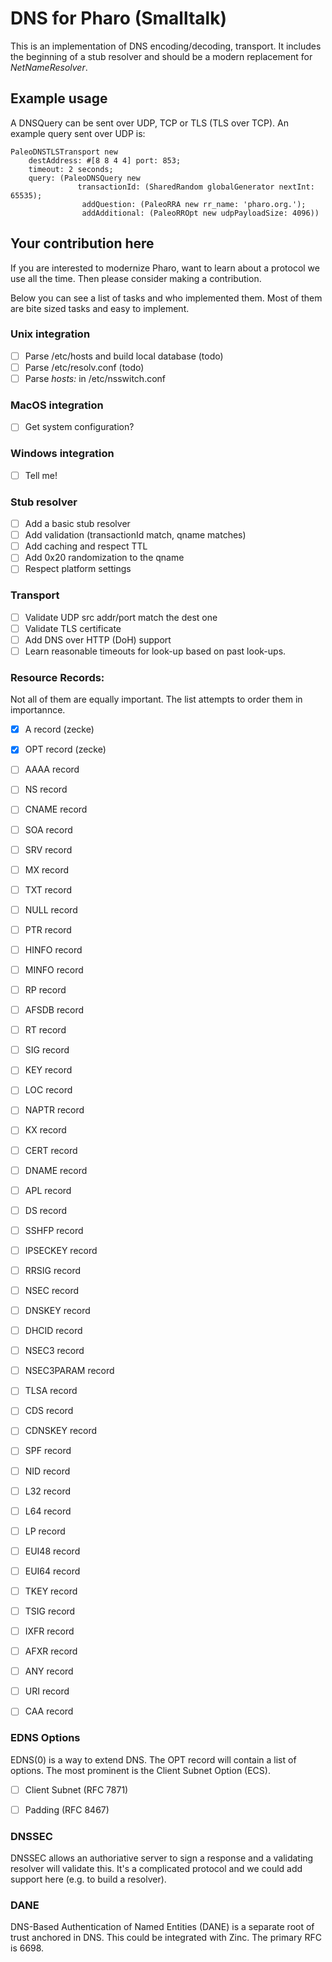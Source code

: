 # DNS for Pharo (Smalltalk)

This is an implementation of DNS encoding/decoding, transport. It
includes the beginning of a stub resolver and should be a modern
replacement for *NetNameResolver*.

## Example usage

A DNSQuery can be sent over UDP, TCP or TLS (TLS over TCP). An example
query sent over UDP is:

```smalltalk
PaleoDNSTLSTransport new
	destAddress: #[8 8 4 4] port: 853;
	timeout: 2 seconds;
	query: (PaleoDNSQuery new
			   transactionId: (SharedRandom globalGenerator nextInt: 65535);
				addQuestion: (PaleoRRA new rr_name: 'pharo.org.');
				addAdditional: (PaleoRROpt new udpPayloadSize: 4096))
```


## Your contribution here

If you are interested to modernize Pharo, want to learn about a
protocol we use all the time. Then please consider making a contribution.

Below you can see a list of tasks and who implemented them. Most of them
are bite sized tasks and easy to implement.

### Unix integration

  - [ ] Parse /etc/hosts and build local database (todo)
  - [ ] Parse /etc/resolv.conf (todo)
  - [ ] Parse _hosts:_ in /etc/nsswitch.conf

### MacOS integration

  - [ ] Get system configuration?
  
### Windows integration

  - [ ] Tell me!
  
### Stub resolver

  - [ ] Add a basic stub resolver
  - [ ] Add validation (transactionId match, qname matches)
  - [ ] Add caching and respect TTL
  - [ ] Add 0x20 randomization to the qname
  - [ ] Respect platform settings
 
### Transport

  - [ ] Validate UDP src addr/port match the dest one
  - [ ] Validate TLS certificate
  - [ ] Add DNS over HTTP (DoH) support
  - [ ] Learn reasonable timeouts for look-up based on past look-ups.

### Resource Records:

Not all of them are equally important. The list attempts to order them in
importannce.

  - [x] A record (zecke)
  - [x] OPT record (zecke)
  - [ ] AAAA record
  - [ ] NS record
  - [ ] CNAME record
  - [ ] SOA record
  - [ ] SRV record
  - [ ] MX record
  - [ ] TXT record
  
  - [ ] NULL record
  - [ ] PTR record
  - [ ] HINFO record
  - [ ] MINFO record
  - [ ] RP record
  - [ ] AFSDB record
  - [ ] RT record
  - [ ] SIG record
  - [ ] KEY record
  - [ ] LOC record
  - [ ] NAPTR record
  - [ ] KX record
  - [ ] CERT record
  - [ ] DNAME record
  - [ ] APL record
  - [ ] DS record
  - [ ] SSHFP record
  - [ ] IPSECKEY record
  - [ ] RRSIG record
  - [ ] NSEC record
  - [ ] DNSKEY record
  - [ ] DHCID record
  - [ ] NSEC3 record
  - [ ] NSEC3PARAM record
  - [ ] TLSA record
  - [ ] CDS record
  - [ ] CDNSKEY record
  - [ ] SPF record
  - [ ] NID record
  - [ ] L32 record
  - [ ] L64 record
  - [ ] LP record
  - [ ] EUI48 record
  - [ ] EUI64 record
  - [ ] TKEY record
  - [ ] TSIG record
  - [ ] IXFR record
  - [ ] AFXR record
  - [ ] ANY record
  - [ ] URI record
  - [ ] CAA record
  
  
 ### EDNS Options
 
 EDNS(0) is a way to extend DNS. The OPT record will contain a list of options. The most
 prominent is the Client Subnet Option (ECS).
 
  - [ ] Client Subnet (RFC 7871)
  - [ ] Padding (RFC 8467)
  
  
  ### DNSSEC
  
  DNSSEC allows an authoriative server to sign a response and a validating resolver will
  validate this. It's a complicated protocol and we could add support here (e.g. to build
  a resolver).
  
  
  ### DANE
  
  DNS-Based Authentication of Named Entities (DANE) is a separate root of trust anchored
  in DNS. This could be integrated with Zinc. The primary RFC is 6698.
  
